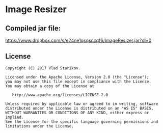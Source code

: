 Image Resizer
=======

Compiled jar file:
-------
https://www.dropbox.com/s/e24ne1qsqsccqf6/ImageResizer.jar?dl=0

License
-------

    Copyright (C) 2017 Vlad Starikov.
    
    Licensed under the Apache License, Version 2.0 (the "License");
    you may not use this file except in compliance with the License.
    You may obtain a copy of the License at
    
       http://www.apache.org/licenses/LICENSE-2.0
    
    Unless required by applicable law or agreed to in writing, software
    distributed under the License is distributed on an "AS IS" BASIS,
    WITHOUT WARRANTIES OR CONDITIONS OF ANY KIND, either express or implied.
    See the License for the specific language governing permissions and
    limitations under the License.